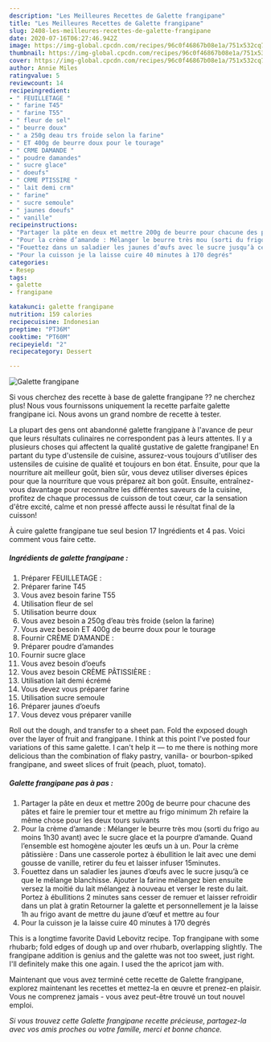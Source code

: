 ```yaml
---
description: "Les Meilleures Recettes de Galette frangipane"
title: "Les Meilleures Recettes de Galette frangipane"
slug: 2408-les-meilleures-recettes-de-galette-frangipane
date: 2020-07-16T06:27:46.942Z
image: https://img-global.cpcdn.com/recipes/96c0f46867b08e1a/751x532cq70/galette-frangipane-photo-principale-de-la-recette.jpg
thumbnail: https://img-global.cpcdn.com/recipes/96c0f46867b08e1a/751x532cq70/galette-frangipane-photo-principale-de-la-recette.jpg
cover: https://img-global.cpcdn.com/recipes/96c0f46867b08e1a/751x532cq70/galette-frangipane-photo-principale-de-la-recette.jpg
author: Annie Miles
ratingvalue: 5
reviewcount: 14
recipeingredient:
- " FEUILLETAGE "
- " farine T45"
- " farine T55"
- " fleur de sel"
- " beurre doux"
- " a 250g deau trs froide selon la farine"
- " ET 400g de beurre doux pour le tourage"
- " CRME DAMANDE "
- " poudre damandes"
- " sucre glace"
- " doeufs"
- " CRME PTISSIRE "
- " lait demi crm"
- " farine"
- " sucre semoule"
- " jaunes doeufs"
- " vanille"
recipeinstructions:
- "Partager la pâte en deux et mettre 200g de beurre pour chacune des pâtes et faire le premier tour et mettre au frigo minimum 2h refaire la même chose pour les deux tours suivants"
- "Pour la crème d’amande : Mélanger le beurre très mou (sorti du frigo au moins 1h30 avant) avec le sucre glace et la pourpre d’amande. Quand l’ensemble est homogène ajouter les œufs un à un. Pour la crème pâtissière : Dans une casserole portez à ébullition le lait avec une demi gousse de vanille, retirer du feu et laisser infuser 15minutes."
- "Fouettez dans un saladier les jaunes d’œufs avec le sucre jusqu’à ce que le mélange blanchisse. Ajouter la farine mélangez bien ensuite versez la moitié du lait mélangez à nouveau et verser le reste du lait. Portez à ébullitions 2 minutes sans cesser de remuer et laisser refroidir dans un plat à gratin Retourner la galette et personnellement je la laisse 1h au frigo avant de mettre du jaune d’œuf et mettre au four"
- "Pour la cuisson je la laisse cuire 40 minutes à 170 degrés"
categories:
- Resep
tags:
- galette
- frangipane

katakunci: galette frangipane 
nutrition: 159 calories
recipecuisine: Indonesian
preptime: "PT36M"
cooktime: "PT60M"
recipeyield: "2"
recipecategory: Dessert

---
```



![Galette frangipane](https://img-global.cpcdn.com/recipes/96c0f46867b08e1a/751x532cq70/galette-frangipane-photo-principale-de-la-recette.jpg)

Si vous cherchez des recette à base de galette frangipane ?? ne cherchez plus! Nous vous fournissons uniquement la recette parfaite galette frangipane ici. Nous avons un grand nombre de recette à tester.

La plupart des gens ont abandonné galette frangipane à l'avance de peur que leurs résultats culinaires ne correspondent pas à leurs attentes. Il y a plusieurs choses qui affectent la qualité gustative de galette frangipane! En partant du type d'ustensile de cuisine, assurez-vous toujours d'utiliser des ustensiles de cuisine de qualité et toujours en bon état. Ensuite, pour que la nourriture ait meilleur goût, bien sûr, vous devez utiliser diverses épices pour que la nourriture que vous préparez ait bon goût. Ensuite, entraînez-vous davantage pour reconnaître les différentes saveurs de la cuisine, profitez de chaque processus de cuisson de tout cœur, car la sensation d'être excité, calme et non pressé affecte aussi le résultat final de la cuisson!

<!--inarticleads1-->

À cuire galette frangipane tue seul besion 17 Ingrédients et 4 pas. Voici comment vous faire cette.

##### Ingrédients de galette frangipane :

1. Préparer  FEUILLETAGE :
1. Préparer  farine T45
1. Vous avez besoin  farine T55
1. Utilisation  fleur de sel
1. Utilisation  beurre doux
1. Vous avez besoin  a 250g d’eau très froide (selon la farine)
1. Vous avez besoin  ET 400g de beurre doux pour le tourage
1. Fournir  CRÈME D’AMANDE :
1. Préparer  poudre d’amandes
1. Fournir  sucre glace
1. Vous avez besoin  d’oeufs
1. Vous avez besoin  CRÈME PÂTISSIÈRE :
1. Utilisation  lait demi écrémé
1. Vous devez vous préparer  farine
1. Utilisation  sucre semoule
1. Préparer  jaunes d’oeufs
1. Vous devez vous préparer  vanille


Roll out the dough, and transfer to a sheet pan. Fold the exposed dough over the layer of fruit and frangipane. I think at this point I&#39;ve posted four variations of this same galette. I can&#39;t help it — to me there is nothing more delicious than the combination of flaky pastry, vanilla- or bourbon-spiked frangipane, and sweet slices of fruit (peach, pluot, tomato). 

<!--inarticleads2-->

##### Galette frangipane pas à pas :

1. Partager la pâte en deux et mettre 200g de beurre pour chacune des pâtes et faire le premier tour et mettre au frigo minimum 2h refaire la même chose pour les deux tours suivants
1. Pour la crème d’amande : Mélanger le beurre très mou (sorti du frigo au moins 1h30 avant) avec le sucre glace et la pourpre d’amande. Quand l’ensemble est homogène ajouter les œufs un à un. Pour la crème pâtissière : Dans une casserole portez à ébullition le lait avec une demi gousse de vanille, retirer du feu et laisser infuser 15minutes.
1. Fouettez dans un saladier les jaunes d’œufs avec le sucre jusqu’à ce que le mélange blanchisse. Ajouter la farine mélangez bien ensuite versez la moitié du lait mélangez à nouveau et verser le reste du lait. Portez à ébullitions 2 minutes sans cesser de remuer et laisser refroidir dans un plat à gratin Retourner la galette et personnellement je la laisse 1h au frigo avant de mettre du jaune d’œuf et mettre au four
1. Pour la cuisson je la laisse cuire 40 minutes à 170 degrés


This is a longtime favorite David Lebovitz recipe. Top frangipane with some rhubarb; fold edges of dough up and over rhubarb, overlapping slightly. The frangipane addition is genius and the galette was not too sweet, just right. I&#39;ll definitely make this one again. I used the the apricot jam with. 

<!--inarticleads1-->

<p>
Maintenant que vous avez terminé cette recette de Galette frangipane, explorez maintenant les recettes et mettez-la en œuvre et prenez-en plaisir. Vous ne comprenez jamais - vous avez peut-être trouvé un tout nouvel emploi.
</p>

<p>
<i>Si vous trouvez cette Galette frangipane recette précieuse, partagez-la avec vos amis proches ou votre famille, merci et bonne chance.</i>
</p>
